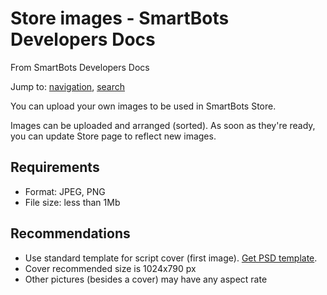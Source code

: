 # Store images - SmartBots Developers Docs

From SmartBots Developers Docs

Jump to: [navigation](#mw-head), [search](#p-search)

You can upload your own images to be used in SmartBots Store.

Images can be uploaded and arranged (sorted). As soon as they're ready, you can update Store page to reflect new images.

## Requirements

*   Format: JPEG, PNG
*   File size: less than 1Mb

## Recommendations

*   Use standard template for script cover (first image). [Get PSD template](https://www.mysmartbots.com/dev/docs/images/8/88/Playground-script-cover.psd).
*   Cover recommended size is 1024x790 px
*   Other pictures (besides a cover) may have any aspect rate
